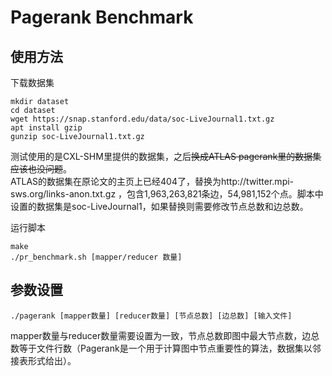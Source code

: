 # Pagerank Benchmark

## 使用方法
下载数据集
```shell
mkdir dataset
cd dataset
wget https://snap.stanford.edu/data/soc-LiveJournal1.txt.gz
apt install gzip
gunzip soc-LiveJournal1.txt.gz
```
测试使用的是CXL-SHM里提供的数据集，之后~~换成ATLAS pagerank里的数据集应该也没问题~~。  
ATLAS的数据集在原论文的主页上已经404了，替换为http://twitter.mpi-sws.org/links-anon.txt.gz ，包含1,963,263,821条边，54,981,152个点。脚本中设置的数据集是soc-LiveJournal1，如果替换则需要修改节点总数和边总数。

运行脚本
```shell
make
./pr_benchmark.sh [mapper/reducer 数量]
```

## 参数设置
```shell
./pagerank [mapper数量] [reducer数量] [节点总数] [边总数] [输入文件]
```
mapper数量与reducer数量需要设置为一致，节点总数即图中最大节点数，边总数等于文件行数（Pagerank是一个用于计算图中节点重要性的算法，数据集以邻接表形式给出）。